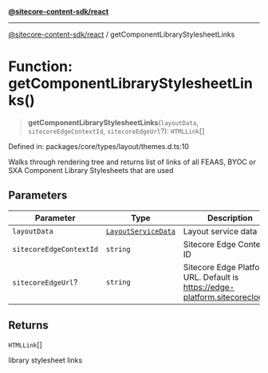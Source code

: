 [**@sitecore-content-sdk/react**](../README.md)

***

[@sitecore-content-sdk/react](../README.md) / getComponentLibraryStylesheetLinks

# Function: getComponentLibraryStylesheetLinks()

> **getComponentLibraryStylesheetLinks**(`layoutData`, `sitecoreEdgeContextId`, `sitecoreEdgeUrl`?): `HTMLLink`[]

Defined in: packages/core/types/layout/themes.d.ts:10

Walks through rendering tree and returns list of links of all FEAAS, BYOC or SXA Component Library Stylesheets that are used

## Parameters

| Parameter | Type | Description |
| ------ | ------ | ------ |
| `layoutData` | [`LayoutServiceData`](../interfaces/LayoutServiceData.md) | Layout service data |
| `sitecoreEdgeContextId` | `string` | Sitecore Edge Context ID |
| `sitecoreEdgeUrl`? | `string` | Sitecore Edge Platform URL. Default is https://edge-platform.sitecorecloud.io |

## Returns

`HTMLLink`[]

library stylesheet links
